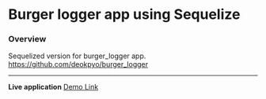# Burger logger app using Sequelize

### Overview ###
Sequelized version for burger_logger app. 
<https://github.com/deokpyo/burger_logger>
- - - -
**Live application** [Demo Link](https://burger-logger-sequelized.herokuapp.com)
